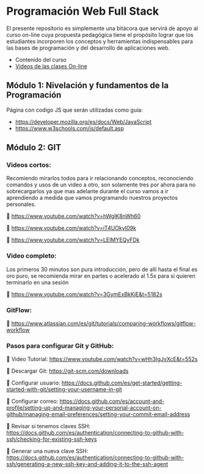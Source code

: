 # Programación Web Full Stack
El presente repositorio es simplemente una bitácora que servirá de apoyo al curso on-line cuya propuesta pedagógica tiene el propósito lograr que los estudiantes incorporen los conceptos y herramientas indispensables para las bases de programación y del desarrollo de aplicaciones web.
* Contenido del curso
* [Videos de las clases On-line](https://www.youtube.com/playlist?list=PL5C4vQwZOcVcsrnAGDGZAtyhu9fO7_774) 

## Módulo 1: Nivelación y fundamentos de la Programación
Página con codigo JS que serán utilizadas como guía: 
* https://developer.mozilla.org/es/docs/Web/JavaScript 
* https://www.w3schools.com/js/default.asp


## Módulo 2: GIT
### Videos cortos:
Recomiendo mirarlos todos para ir relacionando conceptos, reconociendo comandos y usos de un video a otro, son solamente tres por ahora para no sobrecargarlos ya que mas adelante durante el curso vamos a ir aprendiendo a medida que vamos programando nuestros proyectos personales.

🔗 https://www.youtube.com/watch?v=hWglK8nWh60

🔗 https://www.youtube.com/watch?v=iT4UOkyI09k

🔗 https://www.youtube.com/watch?v=LEIMYEQyFDk

### Video completo:
Los primeros 30 minutos son pura introducción, pero de allí hasta el final es oro puro, se recomienda mirar en partes o acelerado al 1.5x para si quieren terminarlo en una sesión

🔗 https://www.youtube.com/watch?v=3GymExBkKjE&t=5182s

### GitFlow:
🔗 https://www.atlassian.com/es/git/tutorials/comparing-workflows/gitflow-workflow

### Pasos para configurar Git y GitHub:
🔗 Video Tutorial: https://www.youtube.com/watch?v=wHh3IgJvXcE&t=552s

🔗 Descargar Git: https://git-scm.com/downloads

🔗 Configurar usuario: https://docs.github.com/es/get-started/getting-started-with-git/setting-your-username-in-git 

🔗 Configurar correo: https://docs.github.com/es/account-and-profile/setting-up-and-managing-your-personal-account-on-github/managing-email-preferences/setting-your-commit-email-address

🔗 Revisar si tenemos claves SSH: https://docs.github.com/es/authentication/connecting-to-github-with-ssh/checking-for-existing-ssh-keys

🔗 Generar una nueva clave SSH: https://docs.github.com/es/authentication/connecting-to-github-with-ssh/generating-a-new-ssh-key-and-adding-it-to-the-ssh-agent


